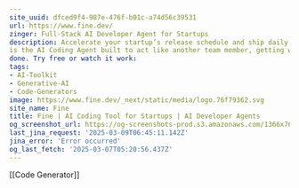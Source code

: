 ```yaml
---
site_uuid: dfced9f4-987e-476f-b01c-a74d56c39531
url: https://www.fine.dev/
zinger: Full-Stack AI Developer Agent for Startups
description: Accelerate your startup’s release schedule and ship daily improvements. Fine
is the AI Coding Agent built to act like another team member, getting work
done. Try free or watch it work:
tags:
- AI-Toolkit
- Generative-AI
- Code-Generators
image: https://www.fine.dev/_next/static/media/logo.76f79362.svg
site_name: Fine
title: Fine | AI Coding Tool for Startups | AI Developer Agents
og_screenshot_url: https://og-screenshots-prod.s3.amazonaws.com/1366x768/80/false/0a804e7f0630ea272b4711204e5cf2cec21bfcec93cd26df0405dd1a0262d4fb.jpeg
last_jina_request: '2025-03-09T06:45:11.142Z'
jina_error: 'Error occurred'
og_last_fetch: '2025-03-07T05:20:56.437Z'
---
```

[[Code Generator]]
